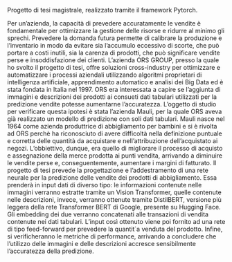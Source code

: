 Progetto di tesi magistrale, realizzato tramite il framework Pytorch.

Per un’azienda, la capacità di prevedere accuratamente le vendite è fondamentale per ottimizzare
la gestione delle risorse e ridurre al minimo gli sprechi. Prevedere la domanda futura permette di
calibrare la produzione e l’inventario in modo da evitare sia l’accumulo eccessivo di scorte, che può
portare a costi inutili, sia la carenza di prodotti, che può significare vendite perse e insoddisfazione
dei clienti.
L’azienda ORS GROUP, presso la quale ho svolto il progetto di tesi, offre soluzioni cross-industry
per ottimizzare e automatizzare i processi aziendali utilizzando algoritmi proprietari di intelligenza
artificiale, apprendimento automatico e analisi dei Big Data ed è stata fondata in Italia nel 1997.
ORS era interessata a capire se l’aggiunta di immagini e descrizioni dei prodotti ai consueti dati
tabulari utilizzati per la predizione vendite potesse aumentarne l’accuratezza.
L’oggetto di studio per verificare questa ipotesi è stata l’azienda Mauli, per la quale ORS aveva
già realizzato un modello di predizione con soli dati tabulari. Mauli nasce nel 1964 come azienda
produttrice di abbigliamento per bambini e si è rivolta ad ORS perchè ha riconosciuto di avere
difficoltà nella definizione puntuale e corretta delle quantità da acquistare e nell’attribuzione
dell’acquistato ai negozi. L’obbiettivo, dunque, era quello di migliorare il processo di acquisto
e assegnazione della merce prodotta ai punti vendita, arrivando a diminuire le vendite perse e,
conseguentemente, aumentare i margini di fatturato.
Il progetto di tesi prevede la progettazione e l’addestramento di una rete neurale per la predizione
delle vendite dei prodotti di abbigliamento. Essa prenderà in input dati di diverso tipo: le informazioni
contenute nelle immagini verranno estratte tramite un Vision Transformer, quelle contenute
nelle descrizioni, invece, verranno ottenute tramite DistilBERT, versione più leggera della rete
Transformer BERT di Google, presente su Hugging Face. Gli embedding dei due verranno concatenati
alle transazioni di vendita contenute nei dati tabulari. L’input così ottenuto viene poi
fornito ad una rete di tipo feed-forward per prevedere la quantit`a venduta del prodotto. Infine, si
verificheranno le metriche di performance, arrivando a concludere che l’utilizzo delle immagini e
delle descrizioni accresce sensibilmente l’accuratezza della predizione.
